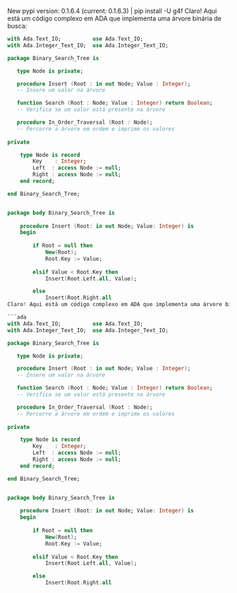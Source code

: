 New pypi version: 0.1.6.4 (current: 0.1.6.3) | pip install -U g4f
Claro! Aqui está um código complexo em ADA que implementa uma árvore binária de busca:

```ada
with Ada.Text_IO;          use Ada.Text_IO;
with Ada.Integer_Text_IO;  use Ada.Integer_Text_IO;

package Binary_Search_Tree is

   type Node is private;

   procedure Insert (Root : in out Node; Value : Integer);
   -- Insere um valor na árvore

   function Search (Root : Node; Value : Integer) return Boolean;
   -- Verifica se um valor está presente na árvore

   procedure In_Order_Traversal (Root : Node);
   -- Percorre a árvore em ordem e imprime os valores
   
private

    type Node is record
        Key    : Integer;
        Left  : access Node := null;
        Right : access Node := null;
    end record;

end Binary_Search_Tree;


package body Binary_Search_Tree is
    
    procedure Insert (Root: in out Node; Value: Integer) is
    begin
        
        if Root = null then
            New(Root);
            Root.Key := Value;
            
        elsif Value < Root.Key then
            Insert(Root.Left.all, Value);

        else 
            Insert(Root.Right.all
Claro! Aqui está um código complexo em ADA que implementa uma árvore binária de busca:

```ada
with Ada.Text_IO;          use Ada.Text_IO;
with Ada.Integer_Text_IO;  use Ada.Integer_Text_IO;

package Binary_Search_Tree is

   type Node is private;

   procedure Insert (Root : in out Node; Value : Integer);
   -- Insere um valor na árvore

   function Search (Root : Node; Value : Integer) return Boolean;
   -- Verifica se um valor está presente na árvore

   procedure In_Order_Traversal (Root : Node);
   -- Percorre a árvore em ordem e imprime os valores
   
private

    type Node is record
        Key    : Integer;
        Left  : access Node := null;
        Right : access Node := null;
    end record;

end Binary_Search_Tree;


package body Binary_Search_Tree is
    
    procedure Insert (Root: in out Node; Value: Integer) is
    begin
        
        if Root = null then
            New(Root);
            Root.Key := Value;
            
        elsif Value < Root.Key then
            Insert(Root.Left.all, Value);

        else 
            Insert(Root.Right.all